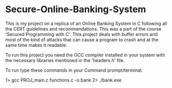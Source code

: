 # Secure-Online-Banking-System
This is my project on a replica of an Online Banking System in C following all the CERT guidelines and recommendations. This was a part of the course 'Secured Programming with C'. 
This project deals with buffer errors and most of the kind of attacks that can cause a program to crash and at the same time makes it readable.

To run this project you need the GCC compiler installed in your system with the necessary libraries mentioned in the 'headers.h' file.

To run type these commands in your Command prompt/terminal:

1> gcc PROJ_main.c functions.c -o bank
2> ./bank.exe
